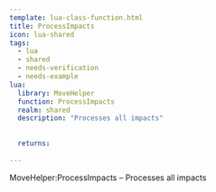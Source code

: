 ```yaml
---
template: lua-class-function.html
title: ProcessImpacts
icon: lua-shared
tags:
  - lua
  - shared
  - needs-verification
  - needs-example
lua:
  library: MoveHelper
  function: ProcessImpacts
  realm: shared
  description: "Processes all impacts"
  
  
  returns:
    
---
```


<div class="lua__search__keywords">
MoveHelper:ProcessImpacts &#x2013; Processes all impacts
</div>
